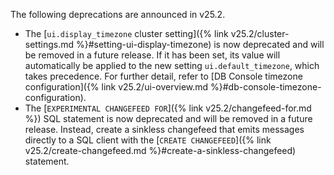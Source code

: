 The following deprecations are announced in v25.2.

- The [`ui.display_timezone` cluster setting]({% link v25.2/cluster-settings.md %}#setting-ui-display-timezone) is now deprecated and will be removed in a future release. If it has been set, its value will automatically be applied to the new setting `ui.default_timezone`, which takes precedence. For further detail, refer to [DB Console timezone configuration]({% link v25.2/ui-overview.md %}#db-console-timezone-configuration).
- The [`EXPERIMENTAL CHANGEFEED FOR`]({% link v25.2/changefeed-for.md %}) SQL statement is now deprecated and will be removed in a future release. Instead, create a sinkless changefeed that emits messages directly to a SQL client with the [`CREATE CHANGEFEED`]({% link v25.2/create-changefeed.md %}#create-a-sinkless-changefeed) statement. 